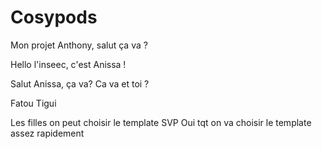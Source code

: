 # Cosypods
 Mon projet 
Anthony, salut ça va ? 

Hello l'inseec, c'est Anissa ! 

Salut Anissa, ça va? 
Ca va et toi ? 

Fatou 
Tigui 

Les filles on peut choisir le template SVP 
Oui tqt on va choisir le template assez rapidement 